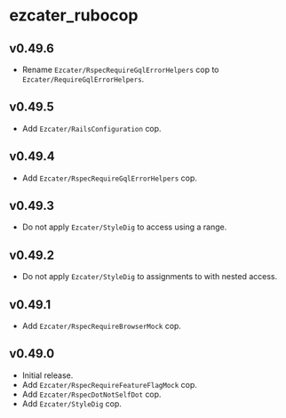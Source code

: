 # ezcater_rubocop

## v0.49.6
- Rename `Ezcater/RspecRequireGqlErrorHelpers` cop to `Ezcater/RequireGqlErrorHelpers`.

## v0.49.5
- Add `Ezcater/RailsConfiguration` cop.

## v0.49.4
- Add `Ezcater/RspecRequireGqlErrorHelpers` cop.

## v0.49.3
- Do not apply `Ezcater/StyleDig` to access using a range.

## v0.49.2
- Do not apply `Ezcater/StyleDig` to assignments to with nested access.

## v0.49.1
- Add `Ezcater/RspecRequireBrowserMock` cop.

## v0.49.0
- Initial release.
- Add `Ezcater/RspecRequireFeatureFlagMock` cop.
- Add `Ezcater/RspecDotNotSelfDot` cop.
- Add `Ezcater/StyleDig` cop.
